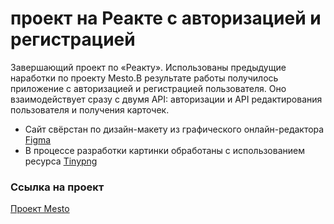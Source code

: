 # проект на Реакте с авторизацией и регистрацией

Завершающий проект по «Реакту». Использованы предыдущие наработки по проекту Mesto.В результате работы получилось приложение с авторизацией и регистрацией пользователя. Оно взаимодействует сразу с двумя API: авторизации и API редактирования пользователя и получения карточек.

- Сайт свёрстан по дизайн-макету из графического онлайн-редактора [Figma](https://www.figma.com/file/5H3gsn5lIGPwzBPby9jAOo/JavaScript.-Sprint-12?type=design&node-id=0-1&mode=design&t=nUP6NIPHw8VfAXlI-0)
- В процессе разработки картинки обработаны с использованием ресурса [Tinypng](https://tinypng.com/)

### Ссылка на проект

[Проект Mesto](https://faizovaelmira.github.io/react-mesto-auth)
